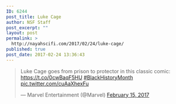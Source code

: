 ```yaml
---
ID: 6244
post_title: Luke Cage
author: NSF Staff
post_excerpt: ""
layout: post
permalink: >
  http://nayahscifi.com/2017/02/24/luke-cage/
published: true
post_date: 2017-02-24 13:36:43
---
```

<blockquote class="twitter-tweet" data-lang="en">
<p dir="ltr" lang="en">Luke Cage goes from prison to protector in this classic comic: <a href="https://t.co/0cwBaqF5HU">https://t.co/0cwBaqF5HU</a> <a href="https://twitter.com/hashtag/BlackHistoryMonth?src=hash">#BlackHistoryMonth</a> <a href="https://t.co/cuAaXhexFu">pic.twitter.com/cuAaXhexFu</a></p>
— Marvel Entertainment (@Marvel) <a href="https://twitter.com/Marvel/status/831956254901821440">February 15, 2017</a></blockquote>
<script async src="//platform.twitter.com/widgets.js" charset="utf-8"></script>